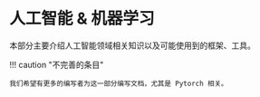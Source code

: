 # 人工智能 & 机器学习

本部分主要介绍人工智能领域相关知识以及可能使用到的框架、工具。

!!! caution "不完善的条目"

    我们希望有更多的编写者为这一部分编写文档，尤其是 Pytorch 相关。